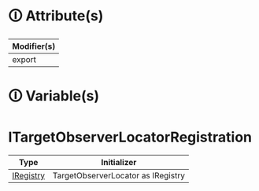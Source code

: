 # &#128712; Attribute(s)

| Modifier(s)                            |
|----------------------------------------|
| export |

# &#128712; Variable(s)

# ITargetObserverLocatorRegistration

| Type                        | Initializer                       |
|-----------------------------|-----------------------------------|
| [IRegistry](https://hamedfathi.gitbook.io/aurelia-2-doc-api/kernel/interface/di/iregistry) | TargetObserverLocator as IRegistry |